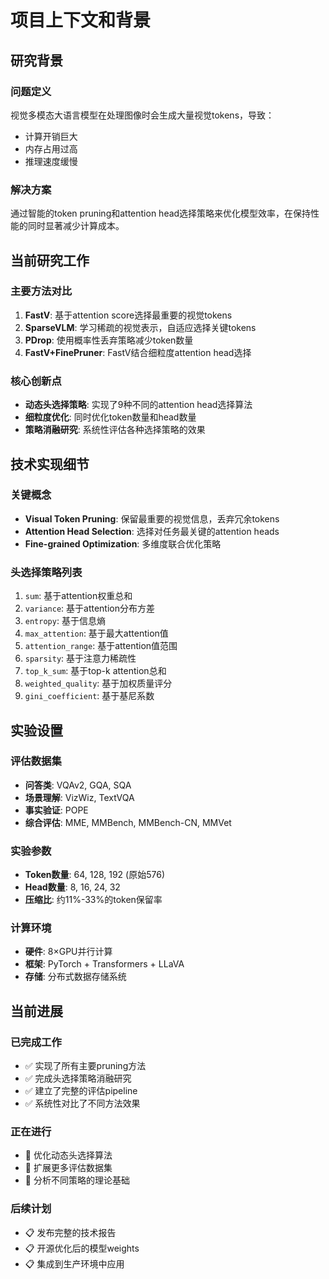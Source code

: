 # 项目上下文和背景

## 研究背景

### 问题定义
视觉多模态大语言模型在处理图像时会生成大量视觉tokens，导致：
- 计算开销巨大
- 内存占用过高
- 推理速度缓慢

### 解决方案
通过智能的token pruning和attention head选择策略来优化模型效率，在保持性能的同时显著减少计算成本。

## 当前研究工作

### 主要方法对比
1. **FastV**: 基于attention score选择最重要的视觉tokens
2. **SparseVLM**: 学习稀疏的视觉表示，自适应选择关键tokens
3. **PDrop**: 使用概率性丢弃策略减少token数量
4. **FastV+FinePruner**: FastV结合细粒度attention head选择

### 核心创新点
- **动态头选择策略**: 实现了9种不同的attention head选择算法
- **细粒度优化**: 同时优化token数量和head数量
- **策略消融研究**: 系统性评估各种选择策略的效果

## 技术实现细节

### 关键概念
- **Visual Token Pruning**: 保留最重要的视觉信息，丢弃冗余tokens
- **Attention Head Selection**: 选择对任务最关键的attention heads
- **Fine-grained Optimization**: 多维度联合优化策略

### 头选择策略列表
1. `sum`: 基于attention权重总和
2. `variance`: 基于attention分布方差
3. `entropy`: 基于信息熵
4. `max_attention`: 基于最大attention值
5. `attention_range`: 基于attention值范围
6. `sparsity`: 基于注意力稀疏性
7. `top_k_sum`: 基于top-k attention总和
8. `weighted_quality`: 基于加权质量评分
9. `gini_coefficient`: 基于基尼系数

## 实验设置

### 评估数据集
- **问答类**: VQAv2, GQA, SQA
- **场景理解**: VizWiz, TextVQA
- **事实验证**: POPE
- **综合评估**: MME, MMBench, MMBench-CN, MMVet

### 实验参数
- **Token数量**: 64, 128, 192 (原始576)
- **Head数量**: 8, 16, 24, 32
- **压缩比**: 约11%-33%的token保留率

### 计算环境
- **硬件**: 8×GPU并行计算
- **框架**: PyTorch + Transformers + LLaVA
- **存储**: 分布式数据存储系统

## 当前进展

### 已完成工作
- ✅ 实现了所有主要pruning方法
- ✅ 完成头选择策略消融研究
- ✅ 建立了完整的评估pipeline
- ✅ 系统性对比了不同方法效果

### 正在进行
- 🔄 优化动态头选择算法
- 🔄 扩展更多评估数据集
- 🔄 分析不同策略的理论基础

### 后续计划
- 📋 发布完整的技术报告
- 📋 开源优化后的模型weights
- 📋 集成到生产环境中应用